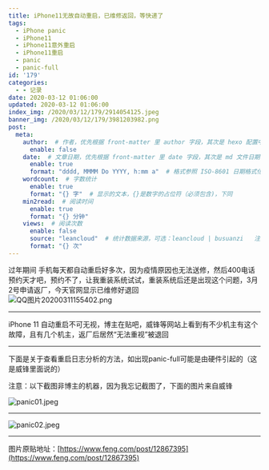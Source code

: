 ```yaml
---
title: iPhone11无故自动重启，已维修返回，等快递了
tags:
  - iPhone panic
  - iPhone11
  - iPhone11意外重启
  - iPhone11重启
  - panic
  - panic-full
id: '179'
categories:
  - - 记录
date: 2020-03-12 01:06:00
updated: 2020-03-12 01:06:00
index_img: /2020/03/12/179/2914054125.jpeg
banner_img: /2020/03/12/179/3981203982.png
post:
  meta:
    author:  # 作者，优先根据 front-matter 里 author 字段，其次是 hexo 配置中 author 值
      enable: false
    date:  # 文章日期，优先根据 front-matter 里 date 字段，其次是 md 文件日期
      enable: true
      format: "dddd, MMMM Do YYYY, h:mm a"  # 格式参照 ISO-8601 日期格式化
    wordcount:  # 字数统计
      enable: true
      format: "{} 字"  # 显示的文本，{}是数字的占位符（必须包含)，下同
    min2read:  # 阅读时间
      enable: true
      format: "{} 分钟"
    views:  # 阅读次数
      enable: false
      source: "leancloud"  # 统计数据来源，可选：leancloud | busuanzi   注意不蒜子会间歇抽风
      format: "{} 次"
---
```


过年期间 手机每天都自动重启好多次，因为疫情原因也无法送修，然后400电话预约天才吧，预约不了，让我重装系统试试，重装系统后还是出现这个问题，3月2号申请返厂，今天官网显示已维修好退回  
![QQ图片20200311155402.png](/2020/03/12/179/3981203982.png#mirages-width=1572&mirages-height=1096&mirages-cdn-type=3 "QQ图片20200311155402.png")

* * *

iPhone 11 自动重启不可无视，博主在贴吧，威锋等网站上看到有不少机主有这个故障，且有几个机主，返厂后居然“无法重视”被退回

* * *

下面是关于查看重启日志分析的方法，如出现panic-full可能是由硬件引起的（这是威锋里面说的）

注意：以下截图非博主的机器，因为我忘记截图了，下面的图片来自威锋

![panic01.jpeg](/2020/03/12/179/2914054125.jpeg#mirages-width=828&mirages-height=1792&mirages-cdn-type=3 "panic01.jpeg")

* * *

![panic02.jpeg](/2020/03/12/179/2143238283.jpeg#mirages-width=826&mirages-height=1789&mirages-cdn-type=3 "panic02.jpeg")

* * *

图片原贴地址：[https://www.feng.com/post/12867395](https://www.feng.com/post/12867395)